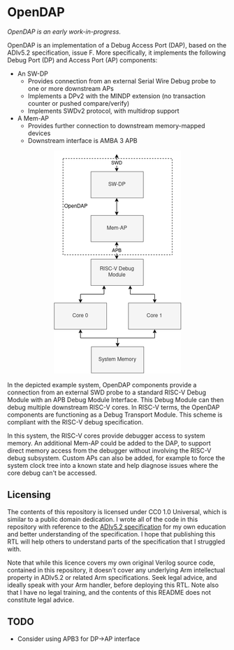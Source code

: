 OpenDAP
=======

*OpenDAP is an early work-in-progress.*

OpenDAP is an implementation of a Debug Access Port (DAP), based on the ADIv5.2 specification, issue F. More specifically, it implements the following Debug Port (DP) and Access Port (AP) components:

- An SW-DP
	- Provides connection from an external Serial Wire Debug probe to one or more downstream APs
	- Implements a DPv2 with the MINDP extension (no transaction counter or pushed compare/verify)
	- Implements SWDv2 protocol, with multidrop support
- A Mem-AP
	- Provides further connection to downstream memory-mapped devices
	- Downstream interface is AMBA 3 APB

<p align="center"><img alt="A block diagram. At the top is a DP, with an SWD connection to the outside world. Below this, connected via a stripped-down APB interface, is a Mem-AP. This is connected with APB to a Debug Module box, which is then connected using some unspecified interface to a pair of RISC-V cores." src="doc/example_system_1.png"></p>

In the depicted example system, OpenDAP components provide a connection from an external SWD probe to a standard RISC-V Debug Module with an APB Debug Module Interface. This Debug Module can then debug multiple downstream RISC-V cores. In RISC-V terms, the OpenDAP components are functioning as a Debug Transport Module. This scheme is compliant with the RISC-V debug specification.

In this system, the RISC-V cores provide debugger access to system memory. An additional Mem-AP could be added to the DAP, to support direct memory access from the debugger without involving the RISC-V debug subsystem. Custom APs can also be added, for example to force the system clock tree into a known state and help diagnose issues where the core debug can't be accessed.

## Licensing

The contents of this repository is licensed under CC0 1.0 Universal, which is similar to a public domain dedication. I wrote all of the code in this repository with reference to the [ADIv5.2 specification](https://developer.arm.com/documentation/ihi0031/latest/) for my own education and better understanding of the specification. I hope that publishing this RTL will help others to understand parts of the specification that I struggled with.

Note that while this licence covers my own original Verilog source code, contained in this repository, it doesn't cover any underlying Arm intellectual property in ADIv5.2 or related Arm specifications. Seek legal advice, and ideally speak with your Arm handler, before deploying this RTL. Note also that I have no legal training, and the contents of this README does not constitute legal advice.

## TODO

* Consider using APB3 for DP->AP interface
